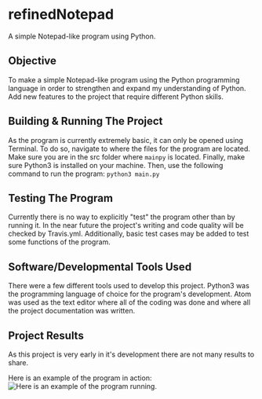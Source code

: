 # refinedNotepad
A simple Notepad-like program using Python.

## Objective
To make a simple Notepad-like program using the Python programming language in order to strengthen and expand my understanding of Python. Add new features to the project that require different Python skills.

## Building & Running The Project
As the program is currently extremely basic, it can only be opened using Terminal. To do so, navigate to where the files for the program are located. Make sure you are in the src folder where `mainpy` is located. Finally, make sure Python3 is installed on your machine.
Then, use the following command to run the program:
`python3 main.py`

## Testing The Program
Currently there is no way to explicitly "test" the program other than by running it. In the near future the project's writing and code quality will be checked by Travis.yml. Additionally, basic test cases may be added to test some functions of the program.

## Software/Developmental Tools Used
There were a few different tools used to develop this project. Python3 was the programming language of choice for the program's development. Atom was used as the text editor where all of the coding was done and where all the project documentation was written.

## Project Results
As this project is very early in it's development there are not many results to share.

Here is an example of the program in action:
![Here is an example of the program running.](program_in_action.png)
